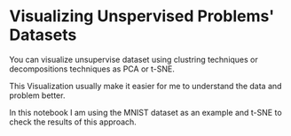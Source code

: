 # Visualizing Unspervised Problems' Datasets

You can visualize unsupervise dataset using clustring techniques or decompositions techniques as PCA or t-SNE.

This Visualization usually make it easier for me to understand the data and problem better.

In this notebook I am using the MNIST dataset as an example and t-SNE to check the results of this approach.